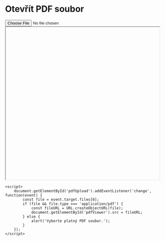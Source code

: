 <!DOCTYPE html>
<html>
<head>
    <title>Otevřít PDF</title>
    <meta name="viewport" content="width=device-width, initial-scale=1.0">
</head>
<body>
    <h1>Otevřít PDF soubor</h1>
    <input type="file" id="pdfUpload" accept="application/pdf">
    <iframe id="pdfViewer" style="width: 100%; height: 500px;"></iframe>

    <script>
        document.getElementById('pdfUpload').addEventListener('change', function(event) {
            const file = event.target.files[0];
            if (file && file.type === 'application/pdf') {
                const fileURL = URL.createObjectURL(file);
                document.getElementById('pdfViewer').src = fileURL;
            } else {
                alert('Vyberte platný PDF soubor.');
            }
        });
    </script>
</body>
</html>
